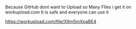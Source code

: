 Because GitHub dont want to Upload so Many FIles i get it on workupload.com
It is safe and everyone can use it

https://workupload.com/file/X9m5mXpaBE4
